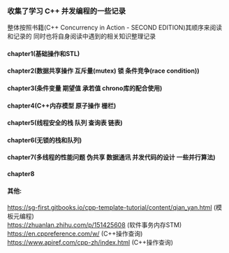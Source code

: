 ### 收集了学习 C++ 并发编程的一些记录
整体按照书籍(C++ Concurrency in Action - SECOND EDITION)其顺序来阅读和记录的
同时也将自身阅读中遇到的相关知识整理记录

#### chapter1(基础操作和STL)
#### chapter2(数据共享操作 互斥量(mutex) 锁 条件竞争(race condition))
#### chapter3(条件变量 期望值 承若值 chrono库的配合使用)
#### chapter4(C++内存模型 原子操作 栅栏)
#### chapter5(线程安全的栈 队列 查询表 链表)
#### chapter6(无锁的栈和队列)
#### chapter7(多线程的性能问题 伪共享 数据通讯 并发代码的设计 一些并行算法)
#### chapter8

#### 其他:
https://sg-first.gitbooks.io/cpp-template-tutorial/content/qian_yan.html  (模板元编程)  
https://zhuanlan.zhihu.com/p/151425608 (软件事务内存STM)  
https://en.cppreference.com/w/ (C++操作查询)  
https://www.apiref.com/cpp-zh/index.html (C++操作查询)  